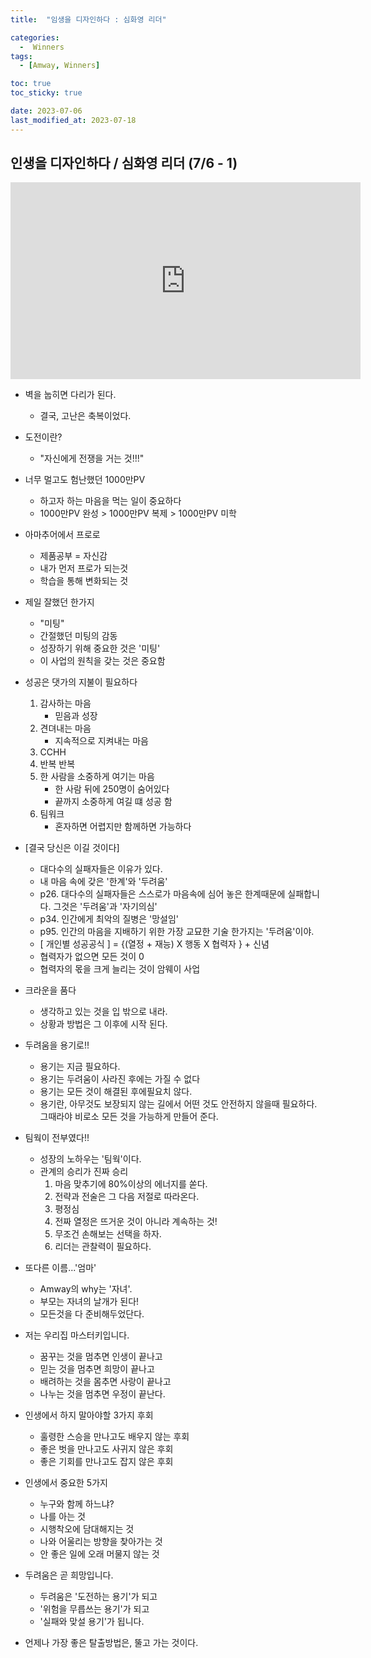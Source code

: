 ```yaml
---
title:  "임생을 디자인하다 : 심화영 리더" 

categories:
  -  Winners
tags:
  - [Amway, Winners]

toc: true
toc_sticky: true

date: 2023-07-06
last_modified_at: 2023-07-18
---
```




## 인생을 디자인하다 / 심화영 리더 (7/6 - 1)
<iframe width="560" height="315" src="https://www.youtube.com/embed/MDERT4f7w58" title="YouTube video player" frameborder="0" allow="accelerometer; autoplay; clipboard-write; encrypted-media; gyroscope; picture-in-picture; web-share" allowfullscreen></iframe>

<!-- + [유튜브 보기](https://youtu.be/MDERT4f7w58) -->
+ 벽을 눕히면 다리가 된다.
    - 결국, 고난은 축복이었다.
+ 도전이란?
    - "자신에게 전쟁을 거는 것!!!"
+ 너무 멀고도 험난했던 1000만PV
    - 하고자 하는 마음을 먹는 일이 중요하다
    - 1000만PV 완성 > 1000만PV 복제 > 1000만PV 미학
+ 아마추어에서 프로로
    - 제품공부 = 자신감
    - 내가 먼저 프로가 되는것
    - 학습을 통해 변화되는 것
+ 제일 잘했던 한가지
    - "미팅"
    - 간절했던 미팅의 감동
    - 성장하기 위해 중요한 것은 '미팅'
    - 이 사업의 원칙을 갖는 것은 중요함
+ 성공은 댓가의 지불이 필요하다
    1. 감사하는 마음
        - 믿음과 성장
    2. 견뎌내는 마음
        - 지속적으로 지켜내는 마음
    3. CCHH
    4. 반복 반복
    5. 한 사람을 소중하게 여기는 마음
        - 한 사람 뒤에 250명이 숨어있다
        - 끝까지 소중하게 여길 떄 성공 함
    6. 팀워크
        - 혼자하면 어렵지만 함께하면 가능하다
+ [결국 당신은 이길 것이다]
    - 대다수의 실패자들은 이유가 있다.
    - 내 마음 속에 갖은 '한계'와 '두려움'
    - p26. 대다수의 실패자들은 스스로가 마음속에 심어 놓은 한계때문에 실패합니다. 그것은 '두려움'과 '자기의심'
    - p34. 인간에게 최악의 질병은 '망설임'
    - p95. 인간의 마음을 지배하기 위한 가장 교묘한 기술 한가지는 '두려움'이야.
    - [ 개인별 성공공식 ] = {(열정 + 재능) X 행동 X 협력자 } + 신념
    - 협력자가 없으면 모든 것이 0
    - 협력자의 몫을 크게 늘리는 것이 암웨이 사업

+ 크라운을 품다
    - 생각하고 있는 것을 입 밖으로 내라.
    - 상황과 방법은 그 이후에 시작 된다.
+ 두려움을 용기로!!
    - 용기는 지금 필요하다.
    - 용기는 두려움이 사라진 후에는 가질 수 없다
    - 용기는 모든 것이 해결된 후에필요치 않다.
    - 용기란, 아무것도 보장되지 않는 길에서 어떤 것도 안전하지 않을때 필요하다. 그때라야 비로소 모든 것을 가능하게 만들어 준다.

+ 팀웍이 전부였다!!
    - 성장의 노하우는 '팀웍'이다.
    - 관계의 승리가 진짜 승리
        1. 마음 맞추기에 80%이상의 에너지를 쏟다.
        2. 전략과 전술은 그 다음 저절로 따라온다.
        3. 평정심 
        4. 전짜 열정은 뜨거운 것이 아니라 계속하는 것!
        5. 무조건 손해보는 선택을 하자.
        6. 리더는 관찰력이 필요하다.
+ 또다른 이름...'엄마'
    - Amway의 why는 '자녀'.
    - 부모는 자녀의 날개가 된다!
    - 모든것을 다 준비해두었단다.

+ 저는 우리집 마스터키입니다.
    - 꿈꾸는 것을 멈추면 인생이 끝나고
    - 믿는 것을 멈추면 희망이 끝나고
    - 배려하는 것을 몸추면 사랑이 끝나고
    - 나누는 것을 멈추면 우정이 끝난다.

+ 인생에서 하지 말아야할 3가지 후회
    - 훌령한 스승을 만나고도 배우지 않는 후회
    - 좋은 벗을 만나고도 사귀지 않은 후회
    - 좋은 기회를 만나고도 잡지 않은 후회

+ 인생에서 중요한 5가지
    - 누구와 함께 하느냐?
    - 나를 아는 것
    - 시행착오에 담대해지는 것
    - 나와 어울리는 방향을 찾아가는 것
    - 안 좋은 일에 오래 머물지 않는 것

+ 두려움은 곧 희망입니다.
    - 두려움은 '도전하는 용기'가 되고
    - '위험을 무릅쓰는 용기'가 되고
    - '실패와 맞설 용기'가 됩니다.

+ 언제나 가장 좋은 탈출방법은, 뚤고 가는 것이다.
